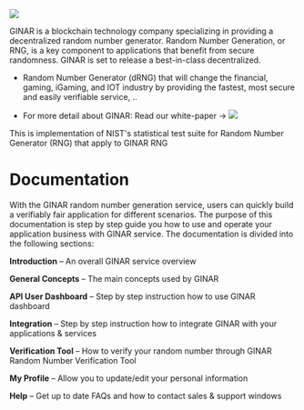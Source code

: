 [![](https://www.ginar.io/wp-content/themes/ginar/assets/img/logo1.svg)](https://ginar.io)


GINAR is a blockchain technology company specializing in providing a decentralized random number generator. Random Number Generation, or RNG, is a key component to applications that benefit from secure randomness. GINAR is set to release a best-in-class decentralized.
- Random Number Generator (dRNG) that will change the financial, gaming, iGaming, and IOT industry by providing the fastest, most secure and easily verifiable service, ..

- For more detail about GINAR: Read our white-paper -> [![](https://img.shields.io/badge/docs-latest-af1a97.svg)](https://www.ginar.io/whitepaper-v2.0.pdf)

This is implementation of NIST's statistical test suite for Random Number Generator (RNG) that apply to GINAR RNG    


# Documentation

With the GINAR random number generation service, users can quickly build a verifiably fair application for different scenarios. The purpose of this documentation is step by step guide you how to use and operate your application business with GINAR service. The documentation is divided into the following sections:

**Introduction** – An overall GINAR service overview

**General Concepts** – The main concepts used by GINAR

**API User Dashboard** – Step by step instruction how to use GINAR dashboard

**Integration** – Step by step instruction how to integrate GINAR with your applications & services

**Verification Tool** – How to verify your random number through GINAR Random Number Verification Tool

**My Profile** – Allow you to update/edit your personal information

**Help** – Get up to date FAQs and how to contact sales & support windows
